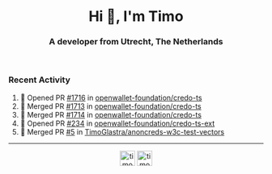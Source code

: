 <h1 align="center">Hi 👋, I'm Timo</h1>
<h3 align="center">A developer from Utrecht, The Netherlands</h3>
<br/>
<!-- https://github.com/rahuldkjain/github-profile-readme-generator --!>

<!--  <p align="left"><img src="https://github-readme-stats.vercel.app/api?username=timoglastra&show_icons=true&count_private=true&" alt="timoglastra" /></p> --!>

<!--
Github language stats
<p align="left"><img src="https://github-readme-stats.vercel.app/api/top-langs/?username=timoglastra&layout=compact" alt="timoglastra" /><p>
-->

<!-- Codestats language stats -->
<!-- <p align="left"><img src="https://codestats-readme.vercel.app/api/top-langs/?username=timoglastra&layout=compact&language_count=12" alt="timoglastra" /><p>    --!>
  
<h3>Recent Activity</h3>

<!--START_SECTION:activity-->
1. 💪 Opened PR [#1716](https://github.com/openwallet-foundation/credo-ts/pull/1716) in [openwallet-foundation/credo-ts](https://github.com/openwallet-foundation/credo-ts)
2. 🎉 Merged PR [#1713](https://github.com/openwallet-foundation/credo-ts/pull/1713) in [openwallet-foundation/credo-ts](https://github.com/openwallet-foundation/credo-ts)
3. 🎉 Merged PR [#1714](https://github.com/openwallet-foundation/credo-ts/pull/1714) in [openwallet-foundation/credo-ts](https://github.com/openwallet-foundation/credo-ts)
4. 💪 Opened PR [#234](https://github.com/openwallet-foundation/credo-ts-ext/pull/234) in [openwallet-foundation/credo-ts-ext](https://github.com/openwallet-foundation/credo-ts-ext)
5. 🎉 Merged PR [#5](https://github.com/TimoGlastra/anoncreds-w3c-test-vectors/pull/5) in [TimoGlastra/anoncreds-w3c-test-vectors](https://github.com/TimoGlastra/anoncreds-w3c-test-vectors)
<!--END_SECTION:activity-->

---

<p align="center">
<a href="https://twitter.com/timoglastra" target="blank"><img align="center" src="https://cdn.jsdelivr.net/npm/simple-icons@3.0.1/icons/twitter.svg" alt="timoglastra" height="30" width="30" /></a>
<a href="https://linkedin.com/in/timoglastra" target="blank"><img align="center" src="https://cdn.jsdelivr.net/npm/simple-icons@3.0.1/icons/linkedin.svg" alt="timoglastra" height="30" width="30" /></a>
</p>



